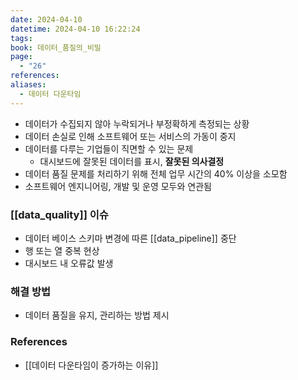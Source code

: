 ```yaml
---
date: 2024-04-10
datetime: 2024-04-10 16:22:24
tags: 
book: 데이터_품질의_비밀
page:
  - "26"
references: 
aliases:
  - 데이터 다운타임
---
```

- 데이터가 수집되지 않아 누락되거나 부정확하게 측정되는 상황
- 데이터 손실로 인해 소프트웨어 또는 서비스의 가동이 중지
- 데이터를 다루는 기업들이 직면할 수 있는 문제
	- 대시보드에 잘못된 데이터를 표시, **잘못된 의사결정** 
- 데이터 품질 문제를 처리하기 위해 전체 업무 시간의 40% 이상을 소모함
- 소프트웨어 엔지니어링, 개발 및 운영 모두와 연관됨

### [[data_quality]] 이슈
- 데이터 베이스 스키마 변경에 따른 [[data_pipeline]] 중단
- 행 또는 열 중복 현상
- 대시보드 내 오류값 발생


### 해결 방법
- 데이터 품질을 유지, 관리하는 방법 제시

### References
- [[데이터 다운타임이 증가하는 이유]]